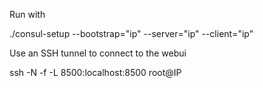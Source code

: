 
Run with

./consul-setup --bootstrap="ip" --server="ip" --client="ip"

Use an SSH tunnel to connect to the webui

ssh -N -f -L 8500:localhost:8500 root@IP



